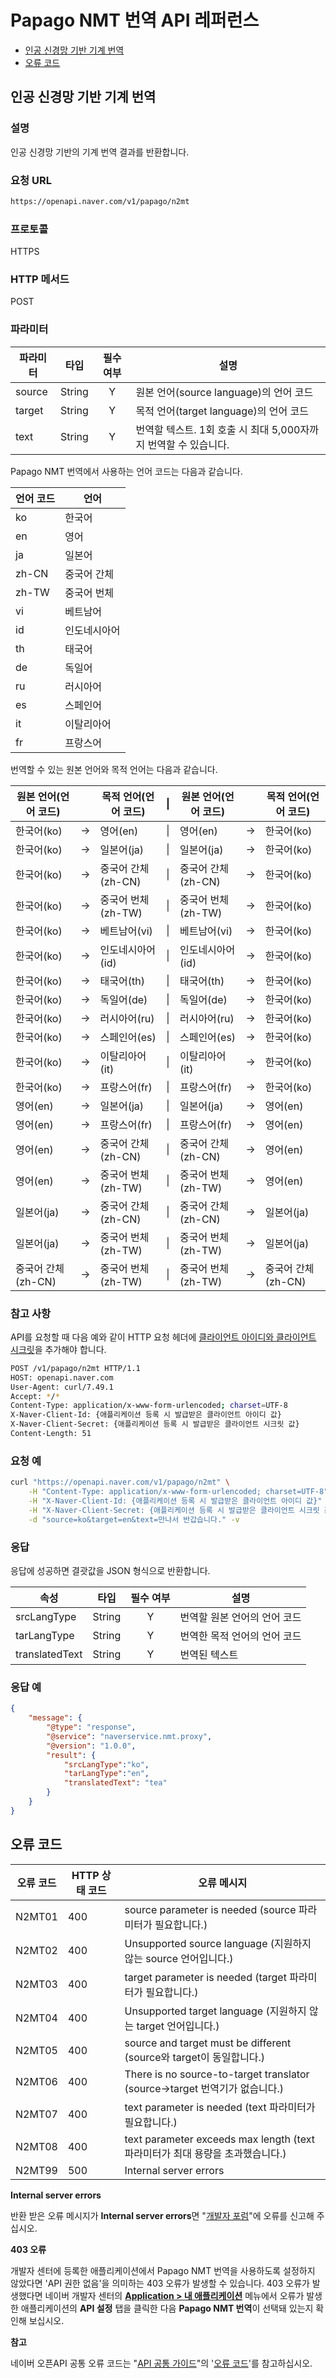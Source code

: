 # Papago NMT 번역 API 레퍼런스

- [인공 신경망 기반 기계 번역](#인공-신경망-기반-기계-번역)
- [오류 코드](#오류-코드)

## 인공 신경망 기반 기계 번역

### 설명

인공 신경망 기반의 기계 번역 결과를 반환합니다.

### 요청 URL

```sh
https://openapi.naver.com/v1/papago/n2mt
```

### 프로토콜

HTTPS

### HTTP 메서드

POST

### 파라미터

|파라미터|타입|필수 여부|설명|
|---|---|:-:|----|
|source|String|Y|원본 언어(source language)의 언어 코드|
|target|String|Y|목적 언어(target language)의 언어 코드|
|text|String|Y|번역할 텍스트. 1회 호출 시 최대 5,000자까지 번역할 수 있습니다.|

Papago NMT 번역에서 사용하는 언어 코드는 다음과 같습니다.

|언어 코드|언어|
|---|---|
|ko|한국어|
|en|영어|
|ja|일본어|
|zh-CN|중국어 간체|
|zh-TW|중국어 번체|
|vi|베트남어|
|id|인도네시아어|
|th|태국어|
|de|독일어|
|ru|러시아어|
|es|스페인어|
|it|이탈리아어|
|fr|프랑스어|

번역할 수 있는 원본 언어와 목적 언어는 다음과 같습니다.

|원본 언어(언어 코드)||목적 언어(언어 코드)|\||원본 언어(언어 코드)||목적 언어(언어 코드)|
|---|:-:|---|:-:|---|:-:|---|
|한국어(ko)|&rarr;|영어(en)|\||영어(en)|&rarr;|한국어(ko)|
|한국어(ko)|&rarr;|일본어(ja)|\||일본어(ja)|&rarr;|한국어(ko)|
|한국어(ko)|&rarr;|중국어 간체(zh-CN)|\||중국어 간체(zh-CN)|&rarr;|한국어(ko)|
|한국어(ko)|&rarr;|중국어 번체(zh-TW)|\||중국어 번체(zh-TW)|&rarr;|한국어(ko)|
|한국어(ko)|&rarr;|베트남어(vi)|\||베트남어(vi)|&rarr;|한국어(ko)|
|한국어(ko)|&rarr;|인도네시아어(id)|\||인도네시아어(id)|&rarr;|한국어(ko)|
|한국어(ko)|&rarr;|태국어(th)|\||태국어(th)|&rarr;|한국어(ko)|
|한국어(ko)|&rarr;|독일어(de)|\||독일어(de)|&rarr;|한국어(ko)|
|한국어(ko)|&rarr;|러시아어(ru)|\||러시아어(ru)|&rarr;|한국어(ko)|
|한국어(ko)|&rarr;|스페인어(es)|\||스페인어(es)|&rarr;|한국어(ko)|
|한국어(ko)|&rarr;|이탈리아어(it)|\||이탈리아어(it)|&rarr;|한국어(ko)|
|한국어(ko)|&rarr;|프랑스어(fr)|\||프랑스어(fr)|&rarr;|한국어(ko)|
|영어(en)|&rarr;|일본어(ja)|\||일본어(ja)|&rarr;|영어(en)|
|영어(en)|&rarr;|프랑스어(fr)|\||프랑스어(fr)|&rarr;|영어(en)|
|영어(en)|&rarr;|중국어 간체(zh-CN)|\||중국어 간체(zh-CN)|&rarr;|영어(en)|
|영어(en)|&rarr;|중국어 번체(zh-TW)|\||중국어 번체(zh-TW)|&rarr;|영어(en)|
|일본어(ja)|&rarr;|중국어 간체(zh-CN)|\||중국어 간체(zh-CN)|&rarr;|일본어(ja)|\|
|일본어(ja)|&rarr;|중국어 번체(zh-TW)|\||중국어 번체(zh-TW)|&rarr;|일본어(ja)|
|중국어 간체(zh-CN)|&rarr;|중국어 번체(zh-TW)|\||중국어 번체(zh-TW)|&rarr;|중국어 간체(zh-CN)|

### 참고 사항

API를 요청할 때 다음 예와 같이 HTTP 요청 헤더에 [클라이언트 아이디와 클라이언트 시크릿](https://developers.naver.com/docs/common/openapiguide/appregister.md#클라이언트-아이디와-클라이언트-시크릿-확인)을 추가해야 합니다.

```sh
POST /v1/papago/n2mt HTTP/1.1
HOST: openapi.naver.com
User-Agent: curl/7.49.1
Accept: */*
Content-Type: application/x-www-form-urlencoded; charset=UTF-8
X-Naver-Client-Id: {애플리케이션 등록 시 발급받은 클라이언트 아이디 값}
X-Naver-Client-Secret: {애플리케이션 등록 시 발급받은 클라이언트 시크릿 값}
Content-Length: 51
```

### 요청 예

```sh
curl "https://openapi.naver.com/v1/papago/n2mt" \
    -H "Content-Type: application/x-www-form-urlencoded; charset=UTF-8" \
    -H "X-Naver-Client-Id: {애플리케이션 등록 시 발급받은 클라이언트 아이디 값}" \
    -H "X-Naver-Client-Secret: {애플리케이션 등록 시 발급받은 클라이언트 시크릿 값}" \
    -d "source=ko&target=en&text=만나서 반갑습니다." -v
```

### 응답

응답에 성공하면 결괏값을 JSON 형식으로 반환합니다.

|속성|타입|필수 여부|설명|
|---|---|:-:|----|
|srcLangType|String|Y|번역할 원본 언어의 언어 코드|
|tarLangType|String|Y|번역한 목적 언어의 언어 코드|
|translatedText|String|Y|번역된 텍스트|

### 응답 예

```json
{
    "message": {
        "@type": "response",
        "@service": "naverservice.nmt.proxy",
        "@version": "1.0.0",
        "result": {
            "srcLangType":"ko",
            "tarLangType":"en",
            "translatedText": "tea"
        }
    }
}
```

## 오류 코드

|오류 코드|HTTP 상태 코드|오류 메시지|
|---|---|----|
|N2MT01|400|source parameter is needed (source 파라미터가 필요합니다.)|
|N2MT02|400|Unsupported source language (지원하지 않는 source 언어입니다.)|
|N2MT03|400|target parameter is needed (target 파라미터가 필요합니다.)|
|N2MT04|400|Unsupported target language (지원하지 않는 target 언어입니다.)|
|N2MT05|400|source and target must be different (source와 target이 동일합니다.)|
|N2MT06|400|There is no source-to-target translator (source->target 번역기가 없습니다.)|
|N2MT07|400|text parameter is needed (text 파라미터가 필요합니다.)|
|N2MT08|400|text parameter exceeds max length (text 파라미터가 최대 용량을 초과했습니다.)|
|N2MT99|500|Internal server errors|

<div class="note"><p><strong>Internal server errors</strong></p>
<p>반환 받은 오류 메시지가 <strong>Internal server errors</strong>면 "<a href="https://developers.naver.com/forum" target="_blank">개발자 포럼</a>"에 오류를 신고해 주십시오.</p>  
</div>  

<div class="note"><p><strong>403 오류</strong></p>
<p>개발자 센터에 등록한 애플리케이션에서 Papago NMT 번역을 사용하도록 설정하지 않았다면 'API 권한 없음'을 의미하는 403 오류가 발생할 수 있습니다. 403 오류가 발생했다면 네이버 개발자 센터의 <strong><a href="https://developers.naver.com/apps/#/list" target="_blank">Application &gt; 내 애플리케이션</a></strong> 메뉴에서 오류가 발생한 애플리케이션의 <strong>API 설정</strong> 탭을 클릭한 다음 <strong>Papago NMT 번역</strong>이 선택돼 있는지 확인해 보십시오.</p>
</div>

<div class="info"><p><strong>참고</strong></p>
<p>네이버 오픈API 공통 오류 코드는 "<a href="https://developers.naver.com/docs/common/openapiguide/" target="_blank">API 공통 가이드</a>"의 '<a href="https://developers.naver.com/docs/common/openapiguide/errorcode.md" target="_blank">오류 코드</a>'를 참고하십시오.</p>  
</div>  
